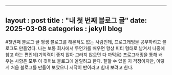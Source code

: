 ---
layout : post 
title : "내 첫 번째 블로그 글"
date: 2025-03-08 
categories : jekyll blog 
----

#첫번째 블로그 글 
평생 블로그를 해본적도 없는 사람인데, 프로그래밍을 공부하려고 블로그도 만들었다.
나는 보통 회사에서 무언가를 배우면 항상 피티 형태로 남겨서 나중에 참고 하는 편인데(기억력이 좋지 않아 그러지 않으면
다 까먹음)
프로그래밍을 통해 배우는 사항은 모두 이 깃허브 블로그에 올릴려고 한다.
잘할 수 있을 지 걱정이지만, 이렇게 처음 블로그를 만들어 보았으니 시작이 반이라고 힘내 보려고 한다. 